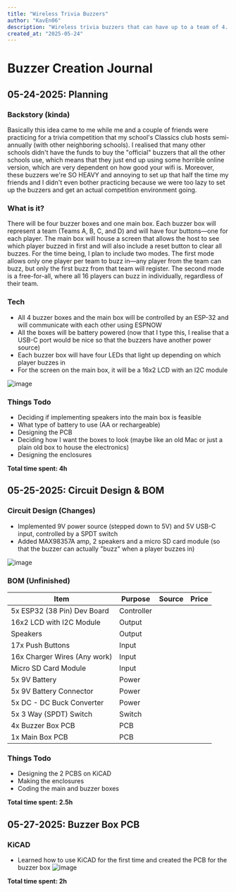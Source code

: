 ```yaml
---
title: "Wireless Trivia Buzzers"
author: "KavEn06"
description: "Wireless trivia buzzers that can have up to a team of 4. They're designed to be portable, which means that you can take them anywhere you want!!!"
created_at: "2025-05-24"
---
```


# Buzzer Creation Journal 
## 05-24-2025: Planning 
### Backstory (kinda)
Basically this idea came to me while me and a couple of friends were practicing for a trivia competition that my school's Classics club hosts semi-annually (with other neighboring schools). I realised that many other schools didn't have the funds to buy the "official" buzzers that all the other schools use, which means that they just end up using some horrible online version, which are very dependent on how good your wifi is. Moreover, these buzzers we're SO HEAVY and annoying to set up that half the time my friends and I didn't even bother practicing because we were too lazy to set up the buzzers and get an actual competition environment going. 


### What is it?
There will be four buzzer boxes and one main box. Each buzzer box will represent a team (Teams A, B, C, and D) and will have four buttons—one for each player. The main box will house a screen that allows the host to see which player buzzed in first and will also include a reset button to clear all buzzes. For the time being, I plan to include two modes. The first mode allows only one player per team to buzz in—any player from the team can buzz, but only the first buzz from that team will register. The second mode is a free-for-all, where all 16 players can buzz in individually, regardless of their team.


### Tech
* All 4 buzzer boxes and the main box will be controlled by an ESP-32 and will communicate with each other using ESPNOW
* All the boxes will be battery powered (now that I type this, I realise that a USB-C port would be nice so that the buzzers have another power source)
* Each buzzer box will have four LEDs that light up depending on which player buzzes in
* For the screen on the main box, it will be a 16x2 LCD with an I2C module

![image](https://github.com/user-attachments/assets/6ec0af28-5e6d-420f-bcab-68f780e055d8)

### Things Todo
* Deciding if implementing speakers into the main box is feasible
* What type of battery to use (AA or rechargeable)
* Designing the PCB
* Deciding how I want the boxes to look (maybe like an old Mac or just a plain old box to house the electronics)
* Designing the enclosures

**Total time spent: 4h**


## 05-25-2025: Circuit Design & BOM 
### Circuit Design (Changes) 
* Implemented 9V power source (stepped down to 5V) and 5V USB-C input, controlled by a SPDT switch
* Added MAX98357A amp, 2 speakers and a micro SD card module (so that the buzzer can actually "buzz" when a player buzzes in)

![image](https://github.com/user-attachments/assets/8b03c6c4-4ca9-46d7-a5f0-7e7be569c1c8)


### BOM (Unfinished) 
| Item                                       | Purpose    | Source | Price |
|--------------------------------------------|------------|--------|-------|
| 5x ESP32 (38 Pin) Dev Board                | Controller |        |       |
| 16x2 LCD with I2C Module                   | Output     |        |       |
| Speakers                                   | Output     |        |       |
| 17x Push Buttons                           | Input      |        |       |
| 16x Charger Wires (Any work)               | Input      |        |       |
| Micro SD Card Module                       | Input      |        |       |  
| 5x 9V Battery                              | Power      |        |       |
| 5x 9V Battery Connector                    | Power      |        |       |
| 5x DC - DC Buck Converter                  | Power      |        |       |
| 5x 3 Way (SPDT) Switch                     | Switch     |        |       |
| 4x Buzzer Box PCB                          | PCB        |        |       |
| 1x Main Box PCB                            | PCB        |        |       |

### Things Todo
* Designing the 2 PCBS on KiCAD
* Making the enclosures
* Coding the main and buzzer boxes

**Total time spent: 2.5h**

## 05-27-2025: Buzzer Box PCB 
### KiCAD
* Learned how to use KiCAD for the first time and created the PCB for the buzzer box
![image](https://github.com/user-attachments/assets/8a144d44-c1fa-4a74-a6e0-8566e701df20)

**Total time spent: 2h**



